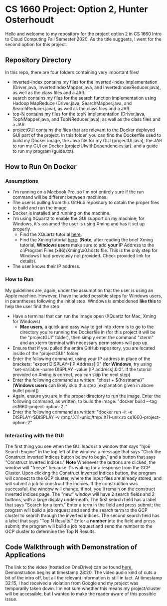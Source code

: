 # CS 1660 Project: Option 2, Hunter Osterhoudt
Hello and welcome to my repository for the project option 2 in CS 1660 Intro to Cloud Computing Fall Semester 2020. As the title suggests, I went for the second option for this project.

## Repository Directory
In this repo, there are four folders containing very important files! 

- inverted-index contains my files for the inverted-index implementation (Driver.java, InvertedIndexMapper.java, and InvertedIndexReducer.java), as well as the class files and a JAR.
- search contains my files for the search function implementation using Hadoop MapReduce (Driver.java, SearchMapper.java, and SearchReducer.java), as well as the class files and a JAR.
- top-N contains my files for the topN implementation (Driver.java, TopNMapper.java, and TopNReducer.java), as well as the class files and a JAR.
- projectGUI contains the files that are relevant to the Docker deployed GUI part of the project. In this folder, you can find the Dockerfile used to build my Docker image, the Java file for my GUI (projectUI.java), the JAR to run my GUI on Docker (projectUIwithDependencies.jar), and a guide to run my program (guide.txt).

## How to Run On Docker
### Assumptions
- I'm running on a Macbook Pro, so I'm not entirely sure if the run command will be different between machines.
- The user is pulling from this GitHub repository to obtain the proper files to build and run the image.
- Docker is installed and running on the machine.
- I'm using XQuartz to enable the GUI support on my machine; for Windows, it's assumed the user is using Xming and has it set up properly.
    - Find the XQuartz tutorial [here](https://www.turgaykivrak.com/posts/docker-run-gui-app/).
    - Find the Xming tutorial [here](https://docs.microsoft.com/en-us/archive/blogs/jamiedalton/windows-10-docker-gui). (**Note**, after reading the brief Xming tutorial, **Windows users** make sure to add **your** IP Address to the c:\Program Files (x86)\Xming\x0.hosts file. This is the only step for Windows I had previously not provided. Check provided link for details).
- The user knows their IP address.

### How to Run
My guidelines are, again, under the assumption that the user is using an Apple machine. However, I have included possible steps for Windows users, in parantheses following the initial step. Windows is emboldened **like this** to help the user find the step
- Have a terminal that can run the image open (XQuartz for Mac, Xming for Windows)
    - **Mac users**, a quick and easy way to get into xterm is to go to the directory you're running the Dockerfile in (for this project it will be the "projectGUI" folder), then simply enter the command "xterm" and an xterm terminal with necessary permissions will pop up.
- Ensure that if you pulled the entire GitHub repository, you are located inside of the "projectGUI" folder
- Enter the following command, using your IP address in place of the brackets: "export DISPLAY=[IP Address]:0" (**for Windows**, try using "set-variable -name DISPLAY -value [IP address]:0.0". If the tutorial provided on Xming is correct, you can skip the next step)
- Enter the following command as written: "xhost + ${hostname}" (**Windows users** can likely skip this step [explanation given in above bullet point])
- Again, ensure you are in the proper directory to run the image. Enter the following command, as written, to build the image: "docker build --tag cs1660-project-option-2 ."
- Enter the following command as written: "docker run -it -e DISPLAY=$DISPLAY -v /tmp/.X11-unix:/tmp/.X11-unix:ro cs1660-project-option-2"

### Interacting with the GUI
The first thing you see when the GUI loads is a window that says "hjo6 Search Engine" in the top left of the window, a message that says "Click the Construct Inverted Indices button below to begin," and a button that says "Construct Inverted Indices."
**Note** Whenever the buttons are clicked, the window will "freeze" because it's waiting for a response from the GCP Cluster.
Upon clicking the Construct Inverted Indices button, the program will connect to the GCP cluster, where the input files are already stored, and will submit a job to construct the indices. If the construction was successful, the window will change; if not, you'll remain on the construct inverted indices page.
The "new" window will have 2 search fields and 2 buttons, with a large display underneath.
The first search field has a label that says "Search for a term." Enter a term in the field and press submit; the program will build a job request and send the search term to the GCP cluster to search through the inverted indices.
The second search field has a label that says "Top N Results." Enter a **number** into the field and press submit; the program will build a job request and send the number to the GCP cluster to determine the Top N Results.

## Code Walkthrough with Demonstration of Applications
The link to the video (hosted on OneDrive) can be found [here.](https://pitt-my.sharepoint.com/:v:/g/personal/hjo6_pitt_edu/EVUjH0GqBBFLosVXmDev4ioB00D8psLpQ9LPkfKg9-to9g?e=xZfkEc) Demonstration begins at timestamp 28:20. The video audio kind of cuts a bit of the intro off, but all the relevant information is still in tact. At timestamp 32:15, I had received a violation from Google and my project was temporarily taken down. I'm not sure whether this means my project/cluster will be accessible, but I wanted to make the reader aware of this possible issue.
